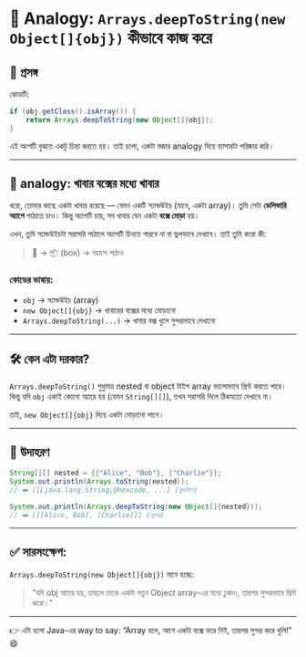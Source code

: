 
# 🧠 Analogy: `Arrays.deepToString(new Object[]{obj})` কীভাবে কাজ করে

## 📘 প্রসঙ্গ
কোডটি:
```java
if (obj.getClass().isArray()) {
    return Arrays.deepToString(new Object[]{obj});
}
```
এই অংশটি বুঝতে একটু চিন্তা করতে হয়। তাই চলো, একটা মজার analogy দিয়ে ব্যাপারটা পরিষ্কার করি।

---

## 🍱 analogy: খাবার বক্সের মধ্যে খাবার

ধরো, তোমার কাছে একটা খাবার রয়েছে — যেমন একটি স্যান্ডউইচ (মানে, একটা array)। তুমি সেটা **ডেলিভারি অ্যাপে** পাঠাতে চাও। কিন্তু অ্যাপটি চায়, সব খাবার যেন একটা **বক্সে মোড়া** হয়।

এখন, তুমি স্যান্ডউইচটা সরাসরি পাঠালে অ্যাপটি চিনতে পারবে না বা ভুলভাবে দেখাবে। তাই তুমি করো কী:
> 🥪 → 📦 (box) → অ্যাপে পাঠাও

### কোডের ভাষায়:
- `obj` → স্যান্ডউইচ (array)
- `new Object[]{obj}` → খাবারের বক্সের মধ্যে মোড়ানো
- `Arrays.deepToString(...)` → খাবার বক্স খুলে সুন্দরভাবে দেখানো

---

## 🛠️ কেন এটা দরকার?
`Arrays.deepToString()` শুধুমাত্র nested বা object টাইপ array ভালোভাবে প্রিন্ট করতে পারে।  
কিন্তু যদি `obj` একাই কোনো অ্যারে হয় (যেমন `String[][]`), তখন সরাসরি দিলে ঠিকমতো দেখাবে না।

তাই, `new Object[]{obj}` দিয়ে একটা মোড়ানো লাগে।

---

## 🔁 উদাহরণ
```java
String[][] nested = {{"Alice", "Bob"}, {"Charlie"}};
System.out.println(Arrays.toString(nested));
// ➡️ [[Ljava.lang.String;@hexcode, ...] (কুৎসিত)

System.out.println(Arrays.deepToString(new Object[]{nested}));
// ➡️ [[[Alice, Bob], [Charlie]]] (সুন্দর)
```

---

## ✅ সারসংক্ষেপ:
`Arrays.deepToString(new Object[]{obj})` মানে হচ্ছে:
> "যদি obj অ্যারে হয়, তাহলে তাকে একটা নতুন Object array-এর মধ্যে ঢুকাও, তারপর সুন্দরভাবে প্রিন্ট করো।"

---

👉 এটা হলো Java-এর way to say: “Array হলে, আগে একটা বক্সে ভরে নিই, তারপর সুন্দর করে খুলি!” 😄
